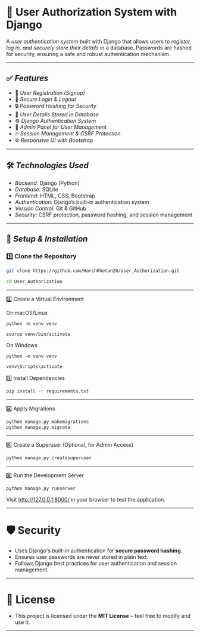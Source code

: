 # 🚀 User Authorization System with Django

A *user authentication system* built with Django that allows users to *register, log in, and securely store their details* in a database. Passwords are hashed for security, ensuring a safe and robust authentication mechanism.

---

## ✅ *Features*
- 🔐 *User Registration (Signup)*  
- 🔑 *Secure Login & Logout*  
- 🔒 *Password Hashing for Security*  
- 📄 *User Details Stored in Database*  
- ⚙ *Django Authentication System*
- 🔏 *Admin Panel for User Management*
- 🔥 *Session Management & CSRF Protection*
- 🌐 *Responsive UI with Bootstrap*

---

## 🛠 *Technologies Used*
- *Backend:* Django (Python)  
- *Database:* SQLite 
- *Frontend:* HTML, CSS, Bootstrap 
- *Authentication:* Django’s built-in authentication system  
- *Version Control:* Git & GitHub  
- *Security:* CSRF protection, password hashing, and session management  

---

## 📌 *Setup & Installation*

### 1️⃣ Clone the Repository  
```sh
git clone https://github.com/HarshKhetan20/User_Authorization.git

cd User_Authorization

```
 ---

2️⃣ Create a Virtual Environment


On macOS/Linux
```
python -m venv venv

source venv/bin/activate
```
On Windows
```
python -m venv venv

venv\Scripts\activate
```
3️⃣ Install Dependencies
```sh
pip install -r requirements.txt
```

---


4️⃣ Apply Migrations
```sh
python manage.py makemigrations
python manage.py migrate
```

---


5️⃣ Create a Superuser (Optional, for Admin Access)
```sh
python manage.py createsuperuser
```

---


6️⃣ Run the Development Server
```
python manage.py runserver
```
Visit http://127.0.0.1:8000/ in your browser to test the application.

---

# 🛡️ Security  
- Uses Django's built-in authentication for **secure password hashing**.  
- Ensures user passwords are never stored in plain text.  
- Follows Django best practices for user authentication and session management.  

---

# 📜 License  
- This project is licensed under the **MIT License** – feel free to modify and use it.  

---




